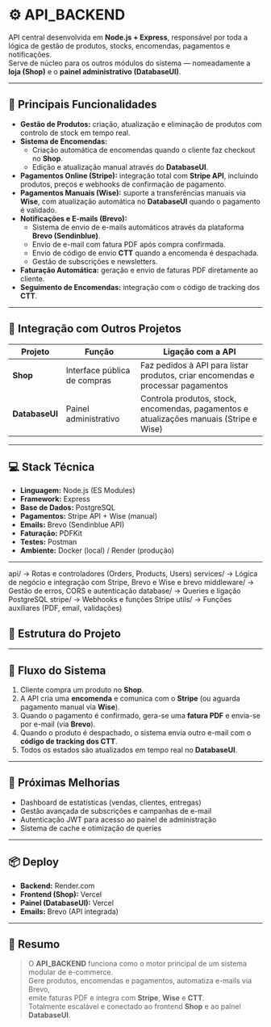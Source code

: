 # ⚙️ API_BACKEND

API central desenvolvida em **Node.js + Express**, responsável por toda a lógica de gestão de produtos, stocks, encomendas, pagamentos e notificações.  
Serve de núcleo para os outros módulos do sistema — nomeadamente a **loja (Shop)** e o **painel administrativo (DatabaseUI)**.

---

## 🚀 Principais Funcionalidades
- **Gestão de Produtos:** criação, atualização e eliminação de produtos com controlo de stock em tempo real.  
- **Sistema de Encomendas:**  
  - Criação automática de encomendas quando o cliente faz checkout no **Shop**.  
  - Edição e atualização manual através do **DatabaseUI**.  
- **Pagamentos Online (Stripe):** integração total com **Stripe API**, incluindo produtos, preços e webhooks de confirmação de pagamento.  
- **Pagamentos Manuais (Wise):** suporte a transferências manuais via **Wise**, com atualização automática no **DatabaseUI** quando o pagamento é validado.  
- **Notificações e E-mails (Brevo):**  
  - Sistema de envio de e-mails automáticos através da plataforma **Brevo (Sendinblue)**.  
  - Envio de e-mail com fatura PDF após compra confirmada.  
  - Envio de código de envio **CTT** quando a encomenda é despachada.  
  - Gestão de subscrições e newsletters.  
- **Faturação Automática:** geração e envio de faturas PDF diretamente ao cliente.  
- **Seguimento de Encomendas:** integração com o código de tracking dos **CTT**.  

---

## 🧩 Integração com Outros Projetos
| Projeto | Função | Ligação com a API |
|----------|---------|-------------------|
| **Shop** | Interface pública de compras | Faz pedidos à API para listar produtos, criar encomendas e processar pagamentos |
| **DatabaseUI** | Painel administrativo | Controla produtos, stock, encomendas, pagamentos e atualizações manuais (Stripe e Wise) |

---

## 💻 Stack Técnica
- **Linguagem:** Node.js (ES Modules)
- **Framework:** Express  
- **Base de Dados:** PostgreSQL  
- **Pagamentos:** Stripe API + Wise (manual)  
- **Emails:** Brevo (Sendinblue API)  
- **Faturação:** PDFKit  
- **Testes:** Postman  
- **Ambiente:** Docker (local) / Render (produção)

---

api/ → Rotas e controladores (Orders, Products, Users)
services/ → Lógica de negócio e integração com Stripe, Brevo e Wise e brevo
middleware/ → Gestão de erros, CORS e autenticação
database/ → Queries e ligação PostgreSQL
stripe/ → Webhooks e funções Stripe
utils/ → Funções auxiliares (PDF, email, validações)

## 🧠 Estrutura do Projeto


---

## 🔄 Fluxo do Sistema
1. Cliente compra um produto no **Shop**.  
2. A API cria uma **encomenda** e comunica com o **Stripe** (ou aguarda pagamento manual via **Wise**).  
3. Quando o pagamento é confirmado, gera-se uma **fatura PDF** e envia-se por e-mail (via **Brevo**).  
4. Quando o produto é despachado, o sistema envia outro e-mail com o **código de tracking dos CTT**.  
5. Todos os estados são atualizados em tempo real no **DatabaseUI**.

---

## 🧩 Próximas Melhorias
- Dashboard de estatísticas (vendas, clientes, entregas)  
- Gestão avançada de subscrições e campanhas de e-mail  
- Autenticação JWT para acesso ao painel de administração  
- Sistema de cache e otimização de queries

---

## 📦 Deploy
- **Backend:** Render.com  
- **Frontend (Shop):** Vercel  
- **Painel (DatabaseUI):** Vercel  
- **Emails:** Brevo (API integrada)

---

## 🧰 Resumo
> O **API_BACKEND** funciona como o motor principal de um sistema modular de e-commerce.  
> Gere produtos, encomendas e pagamentos, automatiza e-mails via Brevo,  
> emite faturas PDF e integra com **Stripe**, **Wise** e **CTT**.  
> Totalmente escalável e conectado ao frontend **Shop** e ao painel **DatabaseUI**.




